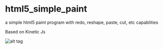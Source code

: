 html5_simple_paint
==================

a simple html5 paint program with redo, reshape, paste, cut, etc capablities

Based on Kinetic Js

![alt tag](https://github.com/dingxizheng/html5_simple_paint/edit/master/screen_shot.jpg)
